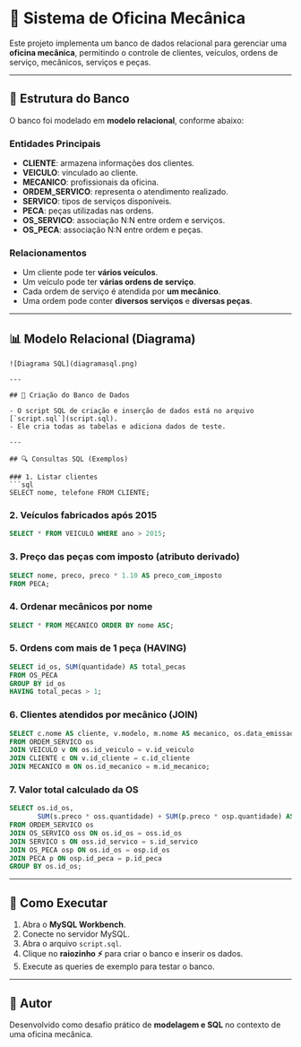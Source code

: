 # 📌 Sistema de Oficina Mecânica

Este projeto implementa um banco de dados relacional para gerenciar uma **oficina mecânica**, permitindo o controle de clientes, veículos, ordens de serviço, mecânicos, serviços e peças.

---

## 🔧 Estrutura do Banco

O banco foi modelado em **modelo relacional**, conforme abaixo:

### Entidades Principais
- **CLIENTE**: armazena informações dos clientes.
- **VEICULO**: vinculado ao cliente.
- **MECANICO**: profissionais da oficina.
- **ORDEM_SERVICO**: representa o atendimento realizado.
- **SERVICO**: tipos de serviços disponíveis.
- **PECA**: peças utilizadas nas ordens.
- **OS_SERVICO**: associação N:N entre ordem e serviços.
- **OS_PECA**: associação N:N entre ordem e peças.

### Relacionamentos
- Um cliente pode ter **vários veículos**.
- Um veículo pode ter **várias ordens de serviço**.
- Cada ordem de serviço é atendida por **um mecânico**.
- Uma ordem pode conter **diversos serviços** e **diversas peças**.

---

## 📊 Modelo Relacional (Diagrama)

```
![Diagrama SQL](diagramasql.png)

---

## 💾 Criação do Banco de Dados

- O script SQL de criação e inserção de dados está no arquivo [`script.sql`](script.sql).  
- Ele cria todas as tabelas e adiciona dados de teste.

---

## 🔍 Consultas SQL (Exemplos)

### 1. Listar clientes
```sql
SELECT nome, telefone FROM CLIENTE;
```

### 2. Veículos fabricados após 2015
```sql
SELECT * FROM VEICULO WHERE ano > 2015;
```

### 3. Preço das peças com imposto (atributo derivado)
```sql
SELECT nome, preco, preco * 1.10 AS preco_com_imposto
FROM PECA;
```

### 4. Ordenar mecânicos por nome
```sql
SELECT * FROM MECANICO ORDER BY nome ASC;
```

### 5. Ordens com mais de 1 peça (HAVING)
```sql
SELECT id_os, SUM(quantidade) AS total_pecas
FROM OS_PECA
GROUP BY id_os
HAVING total_pecas > 1;
```

### 6. Clientes atendidos por mecânico (JOIN)
```sql
SELECT c.nome AS cliente, v.modelo, m.nome AS mecanico, os.data_emissao
FROM ORDEM_SERVICO os
JOIN VEICULO v ON os.id_veiculo = v.id_veiculo
JOIN CLIENTE c ON v.id_cliente = c.id_cliente
JOIN MECANICO m ON os.id_mecanico = m.id_mecanico;
```

### 7. Valor total calculado da OS
```sql
SELECT os.id_os,
       SUM(s.preco * oss.quantidade) + SUM(p.preco * osp.quantidade) AS valor_total
FROM ORDEM_SERVICO os
JOIN OS_SERVICO oss ON os.id_os = oss.id_os
JOIN SERVICO s ON oss.id_servico = s.id_servico
JOIN OS_PECA osp ON os.id_os = osp.id_os
JOIN PECA p ON osp.id_peca = p.id_peca
GROUP BY os.id_os;
```

---

## 🚀 Como Executar

1. Abra o **MySQL Workbench**.  
2. Conecte no servidor MySQL.  
3. Abra o arquivo `script.sql`.  
4. Clique no **raiozinho ⚡** para criar o banco e inserir os dados.  
5. Execute as queries de exemplo para testar o banco.

---

## 📌 Autor

Desenvolvido como desafio prático de **modelagem e SQL** no contexto de uma oficina mecânica.
